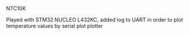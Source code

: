 NTC10K

Played with STM32 NUCLEO L432KC, added log to UART in order to plot temperature values by serial plot plotter